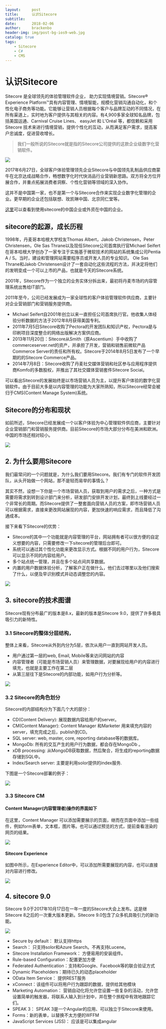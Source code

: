 ```yaml
---
layout:     post
title:      认识Sitecore
subtitle:
date:       2018-02-06
author:     brackenbo
header-img: img/post-bg-ios9-web.jpg
catalog: true
tags:
    - Sitecore
    - C#
    - CMS
---
```


# 认识Sitecore

Sitecore 是全球领先的体验管理软件企业， 助力实现情境营销。Sitecore® Experience Platform™具有内容管理、情境智能，规模化营销沟通自动化，和个性化电子商务等功能。它能够让营销人员根据每个客户与品牌互动的不同情况，在所有渠道上，实时地为客户提供与其相关的内容。有4,900多家全球知名品牌，包括美国运通、Carnival Cruise Lines、 easyJet 和 L'Oréal 等，都信赖和采用 Sitecore 技术来进行情境营销，提供个性化的互动，从而满足客户需求，提高客户忠诚度，促进营收增长。

> 我们一般所说的Sitecore就是指的Sitecore公司提供的这款企业级数字化营销软件。

![](https://github.com/bracken1983/bracken1983.github.io/blob/master/_site/assets/images/sitecore4.jpg?raw=True)

2017年6月27日，全球客户体验管理领先企业Sitecore与中国领先乳制品供应商蒙牛在北京达成战略合作，畅想数字化时代快消品行业营销新思路。双方将全方位开展合作，并重点拓展消费者洞察、个性化营销等领域的深入协作。

这并不是中国第一家，也不是第一个与Sitecore合作来实现企业数字化管理的企业。更早期的企业还包括联想、玫凯琳中国、北京同仁堂等。

[这里](https://index.woorank.com/en/reviews?country=cn&technology=sitecore)可以查看到使用sitecore的中国企业或外资在中国的企业。

## sitecore的起源，成长历程

1998年，丹麦哥本哈根大学校友Thomas Albert，Jakob Christensen，Peter Christensen，Ole Sas Thrane以及现任Sitecore公司首席执行官Michael Seifert在哥本哈根大学创办了一家专注于实施基于微软技术的网站的系统集成公司Pentia A / S。当时，建设和管理网站需要程序员或开发人员的专业知识。 Ole Sas Thrane和Jakob Christensen设计了一套自动化这些流程的方法，并决定将他们的发明变成一个可以上市的产品，也就是今天的Sitecore系统。

2001年，Sitecore作为一个独立的业务实体分拆出来，最初将丹麦市场的内容管理系统出售给IT部门。

2011年至今，公司已经发展成为一家全球性的客户体验管理软件供应商，主要针对企业营销部门和营销服务提供商。

* Michael Seifert自2001年创立以来一直担任公司首席执行官。他收集人体经验分析数据的方法于2012年8月获得美国专利。
* 2011年7月5日Sitecore收购了Pectora的开发团队和知识产权，Pectora是与印刷项目深度整合的网络出版解决方案供应商。
* 2013年11月20日：Sitecore从Smith（原Ascentium）手中收购了commerceserver.net的资产，并承担了开发，营销和销售前微软产品Commerce Server的责任和所有权。Sitecore于2014年8月5日发布了一个早期的的Sitecore Commerce产品。
* 2014年7月8日：Sitecore收购了丹麦社交媒体营销和社区参与应用程序提供商Komfo的多数股权，并推出了其社交媒体营销套件Sitecore Social。

可以看出Sitecore的发展始终是以市场营销人员为主，以提升客户体验的数字化营销软件。由于目前大多是以内容管理的功能为大家所熟知，所以Sitecore经常会被归于CMS(Content Manage System)系统。


## Sitecore的分布和现状

如前所述，Sitecore已经发展成一个以客户体验为中心管理软件供应商，主要针对企业营销部门和营销服务提供商。目前Sitecore的市场大部分分布在美洲和欧洲。中国的市场还相对较小。

![](https://github.com/bracken1983/bracken1983.github.io/blob/master/_site/assets/images/sitecore5.jpg?raw=True)


## 2.  为什么要用Sitecore

我们最常问的一个问题就是，为什么我们要用Sitecore。我们有专门的软件开发团队，从头开始做一个网站，那不是轻而易举的事情么？

其实不然，设想一下你是一个市场营销人员，获取到用户的需求之后，一种方式是需要将需求到转到设计部门来分析，研发部门安排开发计划，最终到上线要经过一个非常长的周期。而Sitecore提供了一整套面向营销人员的方案，即市场营销人员可以根据需求，直接来更改网站展现的内容，更加快速的响应需求，而且降低了沟通成本。

接下来看下Sitecore的优势：

* Sitecore的其中一个功能就是内容管理的平台，网站拥有者可以很方便的自定义想要的内容，只需要修改一下sitecore的管理后台即可。
* 系统可以通过其个性化功能来更改显示方式。根据不同的用户行为，Sitecore可以显示不同的内容给用户。
* 多个站点统一管理，并且在多个站点间共享数据。
* 内置的用户数据体验分析，了解客户正在做什么，他们去过哪里以及他们搜索了什么，以便及早识别模式并动态调整您的内容。

![](https://github.com/bracken1983/bracken1983.github.io/blob/master/_site/assets/images/sitecore3.jpg?raw=True)


## 3.  sitecore的技术图谱

Sitecore现有分布最广的版本是8.x，最新的版本是Sitecore 9.0，提供了许多极具吸引力的新特性。

### 3.1 Sitecore的整体分层结构，

整体上来看，Sitecore从外到内分为5层，依次从用户一直到网站开发人员。

* 用户通过第一层的web, Email, Mobile等来访问网站的内容
* 内容管理者（可能是市场营销人员）来管理数据，对要展现给用户的内容进行填充，也就是主要工作在第二层
* 从第三层往下是Sitecore的内部功能，如用户行为分析等。

![](https://github.com/bracken1983/bracken1983.github.io/blob/master/_site/assets/images/sitecore1.jpg?raw=True)

### 3.2 Sitecore的角色划分

Sitecore的内部结构分为下面几个大的部分：

* CD(Content Delivery): 展现数据内容给用户的server。
* CM(Content Manager): Content Manager 和Marketer 用来填充内容的server，填充完成之后，publish到CD。
* SQL server: web, master, core, reporting database等的数据库。
* MongoDb: 所有的交互产生的用户行为数据，都会存在MongoDb  。
* xDB processing: 从MongoDB获取数据，然后聚合，将生成的reporting数据存储到SQL中。 
* Index/Search server: 主要是利用solor提供的index服务.

下图是一个Sitecore部署的例子：

![](https://github.com/bracken1983/bracken1983.github.io/blob/master/_site/assets/images/sitecore2.jpg?raw=True)

### 3.3 Sitecore CM

#### Content Manager(内容管理者)操作的界面如下

在这里，Content Manager 可以添加需要展示的页面，继而在页面中添加一些组件，例如form表单，文本框，图片等。也可以通过预览的方式，提前查看渲染的网页的结果。

![](https://github.com/bracken1983/bracken1983.github.io/blob/master/_site/assets/images/sitecore6.jpg?raw=True)

#### Sitecore Experience

如图中所示，在Experience Editor中，可以添加所需要展现的内容，也可以直接对内容进行修改。

![](https://github.com/bracken1983/bracken1983.github.io/blob/master/_site/assets/images/sitecore7.jpg?raw=True)

## 4.  sitecore 9.0

Sitecore 9.0于2017年10月17日在一年一度的Sitecore大会上发布。这是继Sitecore 8之后的一次重大版本更新。Sitecore 9.0包含了众多机具吸引力的新功能。

![](https://github.com/bracken1983/bracken1983.github.io/blob/master/_site/assets/images/sitecore8.jpg?raw=True)

* Secure by default： 默认支持https
* Search： 只支持solor和Azure Search。不再支持Lucene。
* Sitecore Installation Framework： 方便易用的安装组件。
* Rule-based Configuration：配置更加方便
* Federated Authentication：支持和Google、Facebook等的联合验证方式
* Dynamic Placeholders：期待已久的动态placeholder
* OData Item Service： 提供REST服务
* xConnect：该组件可以将用户行为跟踪的数据，提供给其他模块
* Marketing Automation： 营销自动化将允许您设置一些复杂的活动，允许您设置简单的触发器，将联系人输入到计划中，并在整个旅程中有效地跟踪它们。
* SPEAK 3： SPEAK 3是一个Angular的应用、可以独立于Sitecore来使用。
* Forms：新的表单，以替换不太方便的WFFM
* JavaScript Services (JSS)： 应该是可以集成angular

